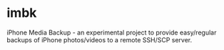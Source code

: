 # imbk

iPhone Media Backup - an experimental project to provide easy/regular backups of iPhone photos/videos to a remote SSH/SCP server.
